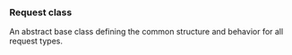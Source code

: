 ### Request class
An abstract base class defining the common structure and behavior for all request types.